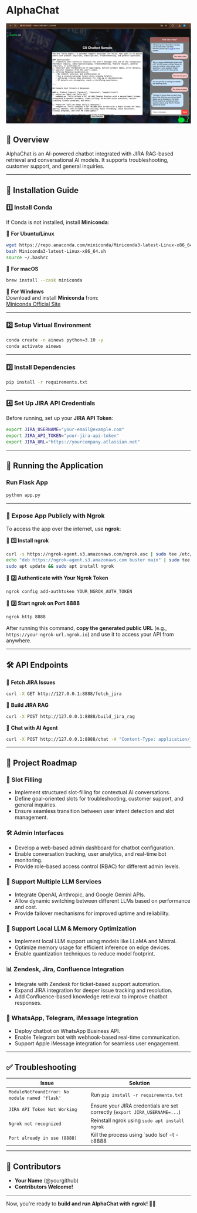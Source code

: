 # AlphaChat

![Demo App](sample.png)

## 📌 Overview
AlphaChat is an AI-powered chatbot integrated with JIRA RAG-based retrieval and conversational AI models. It supports troubleshooting, customer support, and general inquiries.

---

## 🚀 Installation Guide

### **1️⃣ Install Conda**
If Conda is not installed, install **Miniconda**:

🔹 **For Ubuntu/Linux**
```sh
wget https://repo.anaconda.com/miniconda/Miniconda3-latest-Linux-x86_64.sh
bash Miniconda3-latest-Linux-x86_64.sh
source ~/.bashrc
```

🔹 **For macOS**
```sh
brew install --cask miniconda
```

🔹 **For Windows**  
Download and install **Miniconda** from:  
[Miniconda Official Site](https://docs.conda.io/en/latest/miniconda.html)

---

### **2️⃣ Setup Virtual Environment**
```sh
conda create -n ainews python=3.10 -y
conda activate ainews
```

---

### **3️⃣ Install Dependencies**
```sh
pip install -r requirements.txt
```

---

### **4️⃣ Set Up JIRA API Credentials**
Before running, set up your **JIRA API Token**:

```sh
export JIRA_USERNAME="your-email@example.com"
export JIRA_API_TOKEN="your-jira-api-token"
export JIRA_URL="https://yourcompany.atlassian.net"
```

---

## 🚀 Running the Application

### **Run Flask App**
```sh
python app.py
```

---

### **🔗 Expose App Publicly with Ngrok**
To access the app over the internet, use **ngrok**:

🔹 **1️⃣ Install ngrok**
```sh
curl -s https://ngrok-agent.s3.amazonaws.com/ngrok.asc | sudo tee /etc/apt/trusted.gpg.d/ngrok.asc >/dev/null
echo "deb https://ngrok-agent.s3.amazonaws.com buster main" | sudo tee /etc/apt/sources.list.d/ngrok.list
sudo apt update && sudo apt install ngrok
```

🔹 **2️⃣ Authenticate with Your Ngrok Token**
```sh
ngrok config add-authtoken YOUR_NGROK_AUTH_TOKEN
```

🔹 **3️⃣ Start ngrok on Port 8888**
```sh
ngrok http 8888
```

After running this command, **copy the generated public URL** (e.g., `https://your-ngrok-url.ngrok.io`) and use it to access your API from anywhere.

---

## 🛠️ API Endpoints

🔹 **Fetch JIRA Issues**
```sh
curl -X GET http://127.0.0.1:8888/fetch_jira
```

🔹 **Build JIRA RAG**
```sh
curl -X POST http://127.0.0.1:8888/build_jira_rag
```

🔹 **Chat with AI Agent**
```sh
curl -X POST http://127.0.0.1:8888/chat -H "Content-Type: application/json" -d '{"message": "Hello!", "agent": "default"}'
```

---

## 🚀 Project Roadmap

### 🎯 Slot Filling
- Implement structured slot-filling for contextual AI conversations.
- Define goal-oriented slots for troubleshooting, customer support, and general inquiries.
- Ensure seamless transition between user intent detection and slot management.

### 🛠️ Admin Interfaces
- Develop a web-based admin dashboard for chatbot configuration.
- Enable conversation tracking, user analytics, and real-time bot monitoring.
- Provide role-based access control (RBAC) for different admin levels.

### 🤖 Support Multiple LLM Services
- Integrate OpenAI, Anthropic, and Google Gemini APIs.
- Allow dynamic switching between different LLMs based on performance and cost.
- Provide failover mechanisms for improved uptime and reliability.

### 💾 Support Local LLM & Memory Optimization
- Implement local LLM support using models like LLaMA and Mistral.
- Optimize memory usage for efficient inference on edge devices.
- Enable quantization techniques to reduce model footprint.

### 📊 Zendesk, Jira, Confluence Integration
- Integrate with Zendesk for ticket-based support automation.
- Expand JIRA integration for deeper issue tracking and resolution.
- Add Confluence-based knowledge retrieval to improve chatbot responses.

### 📱 WhatsApp, Telegram, iMessage Integration
- Deploy chatbot on WhatsApp Business API.
- Enable Telegram bot with webhook-based real-time communication.
- Support Apple iMessage integration for seamless user engagement.

---

## ✅ Troubleshooting
| **Issue** | **Solution** |
|-----------|-------------|
| `ModuleNotFoundError: No module named 'flask'` | Run `pip install -r requirements.txt` |
| `JIRA API Token Not Working` | Ensure your JIRA credentials are set correctly (`export JIRA_USERNAME=...`) |
| `Ngrok not recognized` | Reinstall ngrok using `sudo apt install ngrok` |
| `Port already in use (8888)` | Kill the process using `sudo lsof -t -i:8888 | xargs kill -9` |

---

## 📌 Contributors
- **Your Name** (@yourgithub)
- **Contributors Welcome!**

---

Now, you're ready to **build and run AlphaChat with ngrok! 🚀🔥**

